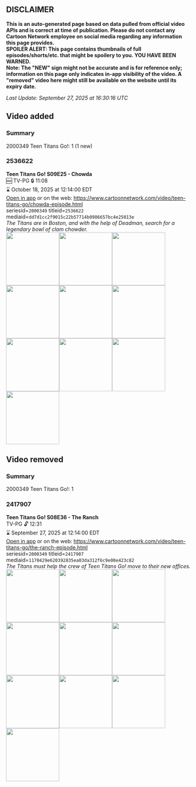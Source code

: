 ## DISCLAIMER
**This is an auto-generated page based on data pulled from official video APIs and is correct at time of publication. Please do not contact any Cartoon Network employee on social media regarding any information this page provides.**  
**SPOILER ALERT: This page contains thumbnails of full episodes/shorts/etc. that might be spoilery to you. YOU HAVE BEEN WARNED.**  
**Note: The "NEW" sign might not be accurate and is for reference only; information on this page only indicates in-app visibility of the video. A "removed" video here might still be available on the website until its expiry date.**  

_Last Update: September 27, 2025 at 16:30:16 UTC_
## Video added
### Summary
2000349 Teen Titans Go!: 1 (1 new)  
### 2536622
**Teen Titans Go! S09E25 - Chowda**  
🆕 TV-PG 🔒 11:08  
⌛ October 18, 2025 at 12:14:00 EDT  
[Open in app](https://cnvideo.sercomkc.org/redirector.html?type=cnapp&seriesid=2000349&titleid=2536622&mediaid=dd7d1cc2f9015c22b57714b0986657bc4e25013e) or on the web: https://www.cartoonnetwork.com/video/teen-titans-go/chowda-episode.html  
seriesid=`2000349` titleid=`2536622` mediaid=`dd7d1cc2f9015c22b57714b0986657bc4e25013e`  
_The Titans are in Boston, and with the help of Deadman, search for a legendary bowl of clam chowder._  
<a href="https://s3.amazonaws.com/cartoonorchestrator/2536622_001_1280x720.jpg"><img src="https://s3.amazonaws.com/cartoonorchestrator/2536622_001_640x360.jpg" height="144px" /></a><a href="https://s3.amazonaws.com/cartoonorchestrator/2536622_002_1280x720.jpg"><img src="https://s3.amazonaws.com/cartoonorchestrator/2536622_002_640x360.jpg" height="144px" /></a><a href="https://s3.amazonaws.com/cartoonorchestrator/2536622_003_1280x720.jpg"><img src="https://s3.amazonaws.com/cartoonorchestrator/2536622_003_640x360.jpg" height="144px" /></a><a href="https://s3.amazonaws.com/cartoonorchestrator/2536622_004_1280x720.jpg"><img src="https://s3.amazonaws.com/cartoonorchestrator/2536622_004_640x360.jpg" height="144px" /></a><a href="https://s3.amazonaws.com/cartoonorchestrator/2536622_005_1280x720.jpg"><img src="https://s3.amazonaws.com/cartoonorchestrator/2536622_005_640x360.jpg" height="144px" /></a><a href="https://s3.amazonaws.com/cartoonorchestrator/2536622_006_1280x720.jpg"><img src="https://s3.amazonaws.com/cartoonorchestrator/2536622_006_640x360.jpg" height="144px" /></a><a href="https://s3.amazonaws.com/cartoonorchestrator/2536622_007_1280x720.jpg"><img src="https://s3.amazonaws.com/cartoonorchestrator/2536622_007_640x360.jpg" height="144px" /></a><a href="https://s3.amazonaws.com/cartoonorchestrator/2536622_008_1280x720.jpg"><img src="https://s3.amazonaws.com/cartoonorchestrator/2536622_008_640x360.jpg" height="144px" /></a><a href="https://s3.amazonaws.com/cartoonorchestrator/2536622_009_1280x720.jpg"><img src="https://s3.amazonaws.com/cartoonorchestrator/2536622_009_640x360.jpg" height="144px" /></a><a href="https://s3.amazonaws.com/cartoonorchestrator/2536622_010_1280x720.jpg"><img src="https://s3.amazonaws.com/cartoonorchestrator/2536622_010_640x360.jpg" height="144px" /></a>
## Video removed
### Summary
2000349 Teen Titans Go!: 1  
### 2417907
**Teen Titans Go! S08E36 - The Ranch**  
TV-PG 🔓 12:31  
⌛ September 27, 2025 at 12:14:00 EDT  
[Open in app](https://cnvideo.sercomkc.org/redirector.html?type=cnapp&seriesid=10000000000&titleid=2417907&mediaid=1170429e620392835ea03da312f6c9e00e423c82) or on the web: https://www.cartoonnetwork.com/video/teen-titans-go/the-ranch-episode.html  
seriesid=`2000349` titleid=`2417907` mediaid=`1170429e620392835ea03da312f6c9e00e423c82`  
_The Titans must help the crew of Teen Titans Go! move to their new offices._  
<a href="https://s3.amazonaws.com/cartoonorchestrator/2417907_001_1280x720.jpg"><img src="https://s3.amazonaws.com/cartoonorchestrator/2417907_001_640x360.jpg" height="144px" /></a><a href="https://s3.amazonaws.com/cartoonorchestrator/2417907_002_1280x720.jpg"><img src="https://s3.amazonaws.com/cartoonorchestrator/2417907_002_640x360.jpg" height="144px" /></a><a href="https://s3.amazonaws.com/cartoonorchestrator/2417907_003_1280x720.jpg"><img src="https://s3.amazonaws.com/cartoonorchestrator/2417907_003_640x360.jpg" height="144px" /></a><a href="https://s3.amazonaws.com/cartoonorchestrator/2417907_004_1280x720.jpg"><img src="https://s3.amazonaws.com/cartoonorchestrator/2417907_004_640x360.jpg" height="144px" /></a><a href="https://s3.amazonaws.com/cartoonorchestrator/2417907_005_1280x720.jpg"><img src="https://s3.amazonaws.com/cartoonorchestrator/2417907_005_640x360.jpg" height="144px" /></a><a href="https://s3.amazonaws.com/cartoonorchestrator/2417907_006_1280x720.jpg"><img src="https://s3.amazonaws.com/cartoonorchestrator/2417907_006_640x360.jpg" height="144px" /></a><a href="https://s3.amazonaws.com/cartoonorchestrator/2417907_007_1280x720.jpg"><img src="https://s3.amazonaws.com/cartoonorchestrator/2417907_007_640x360.jpg" height="144px" /></a><a href="https://s3.amazonaws.com/cartoonorchestrator/2417907_008_1280x720.jpg"><img src="https://s3.amazonaws.com/cartoonorchestrator/2417907_008_640x360.jpg" height="144px" /></a><a href="https://s3.amazonaws.com/cartoonorchestrator/2417907_009_1280x720.jpg"><img src="https://s3.amazonaws.com/cartoonorchestrator/2417907_009_640x360.jpg" height="144px" /></a><a href="https://s3.amazonaws.com/cartoonorchestrator/2417907_010_1280x720.jpg"><img src="https://s3.amazonaws.com/cartoonorchestrator/2417907_010_640x360.jpg" height="144px" /></a>
